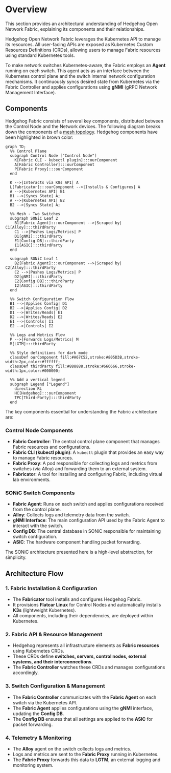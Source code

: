 # Overview

This section provides an architectural understanding of Hedgehog Open Network Fabric, explaining its components and their relationships.

Hedgehog Open Network Fabric leverages the Kubernetes API to manage its resources. All user-facing APIs are exposed as Kubernetes Custom Resources Definitions (CRDs), allowing users to manage Fabric resources using standard Kubernetes tools.

To make network switches Kubernetes-aware, the Fabric employs an **Agent** running on each switch. This agent acts as an interface  between the Kubernetes control plane and the switch internal network configuration mechanisms. It continuously syncs desired state from Kubernetes via the Fabric Controller and applies configurations using **gNMI** (gRPC Network Management Interface).

## Components

Hedgehog Fabric consists of several key components, distributed between the Control Node and the Network devices. The following diagram breaks down the components of a [mesh topology](fabric.md#mesh). Hedgehog components have been highlighted in brown color:

``` mermaid
graph TD;
  %% Control Plane
  subgraph Control Node ["Control Node"]
    K[Fabric CLI - kubectl plugin]:::ourComponent
    A[Fabric Controller]:::ourComponent
    P[Fabric Proxy]:::ourComponent
  end

  K -->|Interacts via K8s API| A
  L[Fabricator]:::ourComponent -->|Installs & Configures| A
  A -->|Kubernetes API| B1
  B1 -->|Syncs State| A;
  A -->|Kubernetes API| B2
  B2 -->|Syncs State| A;

  %% Mesh - Two Switches
  subgraph SONiC Leaf 2
    B1[Fabric Agent]:::ourComponent -->|Scraped by| C1[Alloy]:::thirdParty
    C1 -->|Pushes Logs/Metrics| P
    D1[gNMI]:::thirdParty
    E1[Config DB]:::thirdParty
    I1[ASIC]:::thirdParty
  end

  subgraph SONiC Leaf 1
    B2[Fabric Agent]:::ourComponent -->|Scraped by| C2[Alloy]:::thirdParty
    C2 -->|Pushes Logs/Metrics| P
    D2[gNMI]:::thirdParty
    E2[Config DB]:::thirdParty
    I2[ASIC]:::thirdParty
  end

  %% Switch Configuration Flow
  B1 -->|Applies Config| D1
  B2 -->|Applies Config| D2
  D1 -->|Writes/Reads| E1
  D2 -->|Writes/Reads| E2
  E1 -->|Controls| I1
  E2 -->|Controls| I2

  %% Logs and Metrics Flow
  P -->|Forwards Logs/Metrics| M
  M[LGTM]:::thirdParty

  %% Style definitions for dark mode
  classDef ourComponent fill:#A67C52,stroke:#805D3B,stroke-width:2px,color:#ffffff;
  classDef thirdParty fill:#888888,stroke:#666666,stroke-width:1px,color:#000000;

  %% Add a vertical legend
  subgraph Legend ["Legend"]
    direction RL
    HC[Hedgehog]:::ourComponent
    TPC[Third-Party]:::thirdParty
  end
```

The key components essential for understanding the Fabric architecture are:

### Control Node Components
- **Fabric Controller**: The central control plane component that manages Fabric resources and configurations.
- **Fabric CLI (kubectl plugin)**: A `kubectl` plugin that provides an easy way to manage Fabric resources.
- **Fabric Proxy**: A pod responsible for collecting logs and metrics from switches (via Alloy) and forwarding them to an external system.
- **Fabricator**: A tool for installing and configuring Fabric, including virtual lab environments.

### SONiC Switch Components
- **Fabric Agent**: Runs on each switch and applies configurations received from the control plane.
- **Alloy**: Collects logs and telemetry data from the switch.
- **gNMI Interface**: The main configuration API used by the Fabric Agent to interact with the switch.
- **Config DB**: The central database in SONiC responsible for maintaining switch configuration.
- **ASIC**: The hardware component handling packet forwarding.

The SONiC architecture presented here is a high-level abstraction, for simplicity.

## Architecture Flow

### 1. **Fabric Installation & Configuration**
- The **Fabricator** tool installs and configures Hedgehog Fabric.
- It provisions **Flatcar Linux** for Control Nodes and automatically installs **K3s** (lightweight Kubernetes).
- All components, including their dependencies, are deployed within Kubernetes.

### 2. **Fabric API & Resource Management**
- Hedgehog represents all infrastructure elements as **Fabric resources** using Kubernetes CRDs.
- These CRDs define **switches, servers, control nodes, external systems, and their interconnections**.
- The **Fabric Controller** watches these CRDs and manages configurations accordingly.

### 3. **Switch Configuration & Management**
- The **Fabric Controller** communicates with the **Fabric Agent** on each switch via the Kubernetes API.
- The **Fabric Agent** applies configurations using the **gNMI** interface, updating the **Config DB**.
- The **Config DB** ensures that all settings are applied to the **ASIC** for packet forwarding.

### 4. **Telemetry & Monitoring**
- The **Alloy** agent on the switch collects logs and metrics.
- Logs and metrics are sent to the **Fabric Proxy** running in Kubernetes.
- The **Fabric Proxy** forwards this data to **LGTM**, an external logging and monitoring system.
